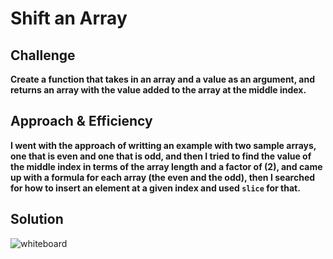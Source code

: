 # Shift an Array
<!-- Short summary or background information -->

## Challenge
**Create a function that takes in an array and a value as an argument, and returns an array with the value added to the array at the middle index.** 

## Approach & Efficiency
**I went with the approach of writting an example with two sample arrays, one that is even and one that is odd, and then I tried to find the value of the middle index in terms of the array length and a factor of (2), and came up with a formula for each array (the even and the odd), then I searched for how to insert an element at a given index and used `slice` for that.**

## Solution
![whiteboard](./assets/array-shift-uml.jpg)